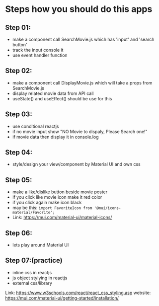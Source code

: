 # Steps how you should do this apps
## Step 01:
- make a component call SearchMovie.js which has 'input' and 'search button'
- track the input console it
- use event handler function

## Step 02:
- make a component call DisplayMovie.js which will take a props from SearchMovie.js
- display related movie data from API call
- useState() and useEffect() should be use for this

## Step 03:
- use conditional reactjs 
- if no movie input show "NO Movie to dispaly, Please Search one!"
- if movie data then display it in console.log

## Step 04:
- style/design your view/component by Material UI and own css

## Step 05: 
- make a like/dislike button beside movie poster
- if you click like movie icon make it red color
- if you click again make icon black
- may be this: `import FavoriteIcon from '@mui/icons-material/Favorite';`
- Link: https://mui.com/material-ui/material-icons/

## Step 06:
- lets play around Material UI

## Step 07:(practice)
- inline css in reactjs
- js object stylying in reactjs
- external css/library

Link: https://www.w3schools.com/react/react_css_styling.asp
website: https://mui.com/material-ui/getting-started/installation/
